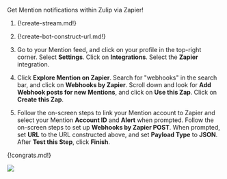 Get Mention notifications within Zulip via Zapier!

1. {!create-stream.md!}

1. {!create-bot-construct-url.md!}

1. Go to your Mention feed, and click on your profile in the top-right
   corner. Select **Settings**. Click on **Integrations**. Select the
   **Zapier** integration.

1. Click **Explore Mention on Zapier**. Search for "webhooks" in
   the search bar, and click on **Webhooks by Zapier**. Scroll down
   and look for **Add Webhook posts for new Mentions**, and click on
   **Use this Zap**. Click on **Create this Zap**.

1. Follow the on-screen steps to link your
   Mention account to Zapier and select your Mention **Account ID** and
   **Alert** when prompted. Follow the on-screen steps to set up **Webhooks
   by Zapier POST**. When prompted, set **URL** to the URL constructed
   above, and set **Payload Type** to **JSON**. After **Test this Step**,
   click **Finish**.

{!congrats.md!}

![](/static/images/integrations/mention/001.png)
